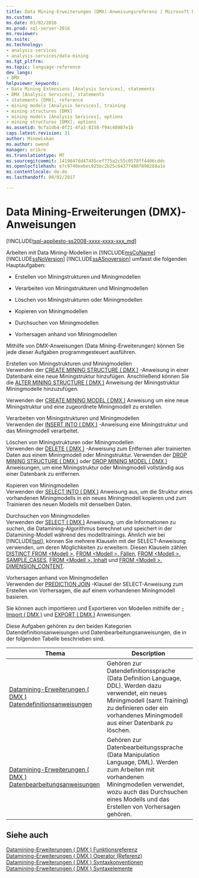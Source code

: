 ```yaml
---
title: Data Mining-Erweiterungen (DMX)-Anweisungsreferenz | Microsoft Docs
ms.custom: 
ms.date: 03/02/2016
ms.prod: sql-server-2016
ms.reviewer: 
ms.suite: 
ms.technology:
- analysis-services
- analysis-services/data-mining
ms.tgt_pltfrm: 
ms.topic: language-reference
dev_langs:
- DMX
helpviewer_keywords:
- Data Mining Extensions [Analysis Services], statements
- DMX [Analysis Services], statements
- statements [DMX], reference
- mining models [Analysis Services], training
- mining structures [DMX]
- mining models [Analysis Services], options
- mining structures [DMX], options
ms.assetid: 9cfa1db4-0f21-4fa3-8158-f94c48987e1b
caps.latest.revision: 31
author: Minewiskan
ms.author: owend
manager: erikre
ms.translationtype: MT
ms.sourcegitcommit: 1419847dd47435cef775a2c55c0578ff4406cddc
ms.openlocfilehash: e7c9740eebec925bc2b25c6437f488f898288a1e
ms.contentlocale: de-de
ms.lasthandoff: 08/02/2017

---
```

# <a name="data-mining-extensions-dmx-statements"></a>Data Mining-Erweiterungen (DMX)-Anweisungen
[!INCLUDE[tsql-appliesto-ss2008-xxxx-xxxx-xxx_md](../includes/tsql-appliesto-ss2008-xxxx-xxxx-xxx-md.md)]

  Arbeiten mit Data Mining-Modellen in [!INCLUDE[msCoName](../includes/msconame-md.md)] [!INCLUDE[ssNoVersion](../includes/ssnoversion-md.md)] [!INCLUDE[ssASnoversion](../includes/ssasnoversion-md.md)] umfasst die folgenden Hauptaufgaben:  
  
-   Erstellen von Miningstrukturen und Miningmodellen  
  
-   Verarbeiten von Miningstrukturen und Miningmodellen  
  
-   Löschen von Miningstrukturen oder Miningmodellen  
  
-   Kopieren von Miningmodellen  
  
-   Durchsuchen von Miningmodellen  
  
-   Vorhersagen anhand von Miningmodellen  
  
 Mithilfe von DMX-Anweisungen (Data Mining-Erweiterungen) können Sie jede dieser Aufgaben programmgesteuert ausführen.  
  
 Erstellen von Miningstrukturen und Miningmodellen  
 Verwenden der [CREATE MINING STRUCTURE &#40; DMX &#41;](../dmx/create-mining-structure-dmx.md) -Anweisung in einer Datenbank eine neue Miningstruktur hinzufügen. Anschließend können Sie die [ALTER MINING STRUCTURE &#40; DMX &#41;](../dmx/alter-mining-structure-dmx.md) Anweisung der Miningstruktur Miningmodelle hinzuzufügen.  
  
 Verwenden der [CREATE MINING MODEL &#40; DMX &#41;](../dmx/create-mining-model-dmx.md) Anweisung um eine neue Miningstruktur und eine zugeordnete Miningmodell zu erstellen.  
  
 Verarbeiten von Miningstrukturen und Miningmodellen  
 Verwenden der [INSERT INTO &#40; DMX &#41;](../dmx/insert-into-dmx.md) -Anweisung eine Miningstruktur und das Miningmodell verarbeitet.  
  
 Löschen von Miningstrukturen oder Miningmodellen  
 Verwenden der [DELETE &#40; DMX &#41;](../dmx/delete-dmx.md) -Anweisung zum Entfernen aller trainierten Daten aus einem Miningmodell oder Miningstruktur. Verwenden der [DROP MINING STRUCTURE &#40; DMX &#41;](../dmx/drop-mining-structure-dmx.md) oder [DROP MINING MODEL &#40; DMX &#41;](../dmx/drop-mining-model-dmx.md) Anweisungen, um eine Miningstruktur oder Miningmodell vollständig aus einer Datenbank zu entfernen.  
  
 Kopieren von Miningmodellen  
 Verwenden der [SELECT INTO &#40; DMX &#41;](../dmx/select-into-dmx.md) Anweisung aus, um die Struktur eines vorhandenen Miningmodells in ein neues Miningmodell kopieren und zum Trainieren des neuen Modells mit denselben Daten.  
  
 Durchsuchen von Miningmodellen  
 Verwenden der [SELECT &#40; DMX &#41;](../dmx/select-dmx.md) Anweisung, um die Informationen zu suchen, die Datamining-Algorithmus berechnet und speichert in der Datamining-Modell während des modelltrainings. Ähnlich wie bei [!INCLUDE[tsql](../includes/tsql-md.md)], können Sie mehrere Klauseln mit der SELECT-Anweisung verwenden, um deren Möglichkeiten zu erweitern. Diesen Klauseln zählen [DISTINCT FROM \<Modell >](../dmx/select-distinct-from-model-dmx.md), [FROM \<Modell >. Fällen](../dmx/select-from-model-cases-dmx.md), [FROM \<Modell >. SAMPLE_CASES](../dmx/select-from-model-sample-cases-dmx.md), [FROM \<Modell >. Inhalt](../dmx/select-from-model-content-dmx.md) und [FROM \<Modell >. DIMENSION_CONTENT](../dmx/select-from-model-dimension-content-dmx.md).  
  
 Vorhersagen anhand von Miningmodellen  
 Verwenden der [PREDICTION JOIN](../dmx/select-from-model-prediction-join-dmx.md) -Klausel der SELECT-Anweisung zum Erstellen von Vorhersagen, die auf einem vorhandenen Miningmodell basieren.  
  
 Sie können auch importieren und Exportieren von Modellen mithilfe der [-Import &#40; DMX &#41;](../dmx/import-dmx.md) und [EXPORT &#40; DMX &#41;](../dmx/export-dmx.md) Anweisungen.  
  
 Diese Aufgaben gehören zu den beiden Kategorien Datendefinitionsanweisungen und Datenbearbeitungsanweisungen, die in der folgenden Tabelle beschrieben sind.  
  
|Thema|Description|  
|-----------|-----------------|  
|[Datamining-Erweiterungen &#40; DMX &#41; Datendefinitionsanweisungen](../dmx/dmx-statements-data-definition.md)|Gehören zur Datendefinitionssprache (Data Definition Language, DDL). Werden dazu verwendet, ein neues Miningmodell (samt Training) zu definieren oder ein vorhandenes Miningmodell aus einer Datenbank zu löschen.|  
|[Datamining-Erweiterungen &#40; DMX &#41; Datenbearbeitungsanweisungen](../dmx/dmx-statements-data-manipulation.md)|Gehören zur Datenbearbeitungssprache (Data Manipulation Language, DML). Werden zum Arbeiten mit vorhandenen Miningmodellen verwendet, wozu auch das Durchsuchen eines Modells und das Erstellen von Vorhersagen gehören.|  
  
## <a name="see-also"></a>Siehe auch  
 [Datamining-Erweiterungen &#40; DMX &#41; Funktionsreferenz](../dmx/data-mining-extensions-dmx-function-reference.md)   
 [Datamining-Erweiterungen &#40; DMX &#41; Operator (Referenz)](../dmx/data-mining-extensions-dmx-operator-reference.md)   
 [Datamining-Erweiterungen &#40; DMX &#41; Syntaxkonventionen](../dmx/data-mining-extensions-dmx-syntax-conventions.md)   
 [Datamining-Erweiterungen &#40; DMX &#41; Syntaxelemente](../dmx/data-mining-extensions-dmx-syntax-elements.md)  
  
  

